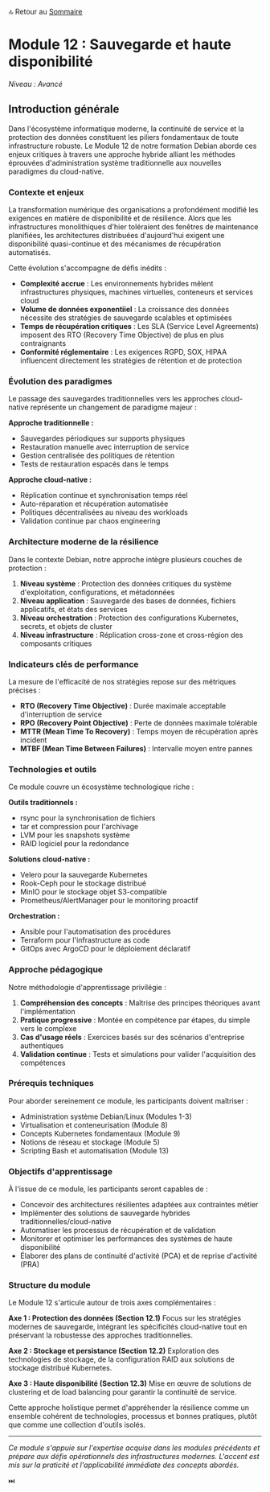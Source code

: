 🔝 Retour au [Sommaire](/SOMMAIRE.md)

# Module 12 : Sauvegarde et haute disponibilité
*Niveau : Avancé*

## Introduction générale

Dans l'écosystème informatique moderne, la continuité de service et la protection des données constituent les piliers fondamentaux de toute infrastructure robuste. Le Module 12 de notre formation Debian aborde ces enjeux critiques à travers une approche hybride alliant les méthodes éprouvées d'administration système traditionnelle aux nouvelles paradigmes du cloud-native.

### Contexte et enjeux

La transformation numérique des organisations a profondément modifié les exigences en matière de disponibilité et de résilience. Alors que les infrastructures monolithiques d'hier toléraient des fenêtres de maintenance planifiées, les architectures distribuées d'aujourd'hui exigent une disponibilité quasi-continue et des mécanismes de récupération automatisés.

Cette évolution s'accompagne de défis inédits :
- **Complexité accrue** : Les environnements hybrides mêlent infrastructures physiques, machines virtuelles, conteneurs et services cloud
- **Volume de données exponentiiel** : La croissance des données nécessite des stratégies de sauvegarde scalables et optimisées
- **Temps de récupération critiques** : Les SLA (Service Level Agreements) imposent des RTO (Recovery Time Objective) de plus en plus contraignants
- **Conformité réglementaire** : Les exigences RGPD, SOX, HIPAA influencent directement les stratégies de rétention et de protection

### Évolution des paradigmes

Le passage des sauvegardes traditionnelles vers les approches cloud-native représente un changement de paradigme majeur :

**Approche traditionnelle :**
- Sauvegardes périodiques sur supports physiques
- Restauration manuelle avec interruption de service
- Gestion centralisée des politiques de rétention
- Tests de restauration espacés dans le temps

**Approche cloud-native :**
- Réplication continue et synchronisation temps réel
- Auto-réparation et récupération automatisée
- Politiques décentralisées au niveau des workloads
- Validation continue par chaos engineering

### Architecture moderne de la résilience

Dans le contexte Debian, notre approche intègre plusieurs couches de protection :

1. **Niveau système** : Protection des données critiques du système d'exploitation, configurations, et métadonnées
2. **Niveau application** : Sauvegarde des bases de données, fichiers applicatifs, et états des services
3. **Niveau orchestration** : Protection des configurations Kubernetes, secrets, et objets de cluster
4. **Niveau infrastructure** : Réplication cross-zone et cross-région des composants critiques

### Indicateurs clés de performance

La mesure de l'efficacité de nos stratégies repose sur des métriques précises :

- **RTO (Recovery Time Objective)** : Durée maximale acceptable d'interruption de service
- **RPO (Recovery Point Objective)** : Perte de données maximale tolérable
- **MTTR (Mean Time To Recovery)** : Temps moyen de récupération après incident
- **MTBF (Mean Time Between Failures)** : Intervalle moyen entre pannes

### Technologies et outils

Ce module couvre un écosystème technologique riche :

**Outils traditionnels :**
- rsync pour la synchronisation de fichiers
- tar et compression pour l'archivage
- LVM pour les snapshots système
- RAID logiciel pour la redondance

**Solutions cloud-native :**
- Velero pour la sauvegarde Kubernetes
- Rook-Ceph pour le stockage distribué
- MinIO pour le stockage objet S3-compatible
- Prometheus/AlertManager pour le monitoring proactif

**Orchestration :**
- Ansible pour l'automatisation des procédures
- Terraform pour l'infrastructure as code
- GitOps avec ArgoCD pour le déploiement déclaratif

### Approche pédagogique

Notre méthodologie d'apprentissage privilégie :

1. **Compréhension des concepts** : Maîtrise des principes théoriques avant l'implémentation
2. **Pratique progressive** : Montée en compétence par étapes, du simple vers le complexe
3. **Cas d'usage réels** : Exercices basés sur des scénarios d'entreprise authentiques
4. **Validation continue** : Tests et simulations pour valider l'acquisition des compétences

### Prérequis techniques

Pour aborder sereinement ce module, les participants doivent maîtriser :

- Administration système Debian/Linux (Modules 1-3)
- Virtualisation et conteneurisation (Module 8)
- Concepts Kubernetes fondamentaux (Module 9)
- Notions de réseau et stockage (Module 5)
- Scripting Bash et automatisation (Module 13)

### Objectifs d'apprentissage

À l'issue de ce module, les participants seront capables de :

- Concevoir des architectures résilientes adaptées aux contraintes métier
- Implémenter des solutions de sauvegarde hybrides traditionnelles/cloud-native
- Automatiser les processus de récupération et de validation
- Monitorer et optimiser les performances des systèmes de haute disponibilité
- Élaborer des plans de continuité d'activité (PCA) et de reprise d'activité (PRA)

### Structure du module

Le Module 12 s'articule autour de trois axes complémentaires :

**Axe 1 : Protection des données (Section 12.1)**
Focus sur les stratégies modernes de sauvegarde, intégrant les spécificités cloud-native tout en préservant la robustesse des approches traditionnelles.

**Axe 2 : Stockage et persistance (Section 12.2)**
Exploration des technologies de stockage, de la configuration RAID aux solutions de stockage distribué Kubernetes.

**Axe 3 : Haute disponibilité (Section 12.3)**
Mise en œuvre de solutions de clustering et de load balancing pour garantir la continuité de service.

Cette approche holistique permet d'appréhender la résilience comme un ensemble cohérent de technologies, processus et bonnes pratiques, plutôt que comme une collection d'outils isolés.

---

*Ce module s'appuie sur l'expertise acquise dans les modules précédents et prépare aux défis opérationnels des infrastructures modernes. L'accent est mis sur la praticité et l'applicabilité immédiate des concepts abordés.*

⏭️
